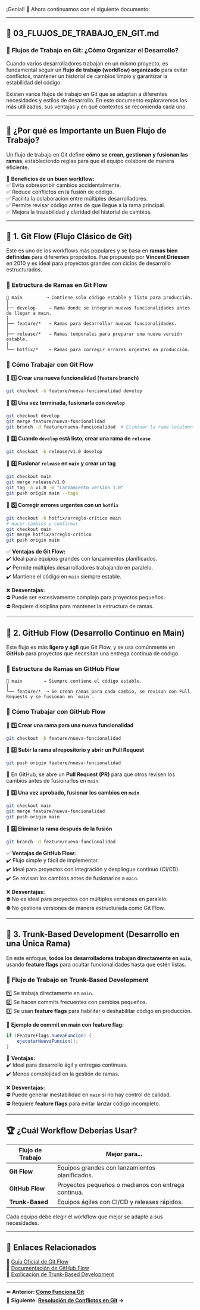 ¡Genial! 🎯 Ahora continuamos con el siguiente documento:

---

## 📄 **03_FLUJOS_DE_TRABAJO_EN_GIT.md**
### 🚀 **Flujos de Trabajo en Git: ¿Cómo Organizar el Desarrollo?**

Cuando varios desarrolladores trabajan en un mismo proyecto, es fundamental seguir un **flujo de trabajo (workflow) organizado** para evitar conflictos, mantener un historial de cambios limpio y garantizar la estabilidad del código.

Existen varios flujos de trabajo en Git que se adaptan a diferentes necesidades y estilos de desarrollo. En este documento exploraremos los más utilizados, sus ventajas y en qué contextos se recomienda cada uno.

---

## 📌 **¿Por qué es Importante un Buen Flujo de Trabajo?**

Un flujo de trabajo en Git define **cómo se crean, gestionan y fusionan las ramas**, estableciendo reglas para que el equipo colabore de manera eficiente.

🔹 **Beneficios de un buen workflow:**  
✅ Evita sobrescribir cambios accidentalmente.  
✅ Reduce conflictos en la fusión de código.  
✅ Facilita la colaboración entre múltiples desarrolladores.  
✅ Permite revisar código antes de que llegue a la rama principal.  
✅ Mejora la trazabilidad y claridad del historial de cambios.

---

## 🔄 **1. Git Flow (Flujo Clásico de Git)**

Este es uno de los workflows más populares y se basa en **ramas bien definidas** para diferentes propósitos. Fue propuesto por **Vincent Driessen** en 2010 y es ideal para proyectos grandes con ciclos de desarrollo estructurados.

### 📌 **Estructura de Ramas en Git Flow**

```
📂 main         → Contiene solo código estable y listo para producción.
│
├── develop     → Rama donde se integran nuevas funcionalidades antes de llegar a main.
│
├── feature/*   → Ramas para desarrollar nuevas funcionalidades.
│
├── release/*   → Ramas temporales para preparar una nueva versión estable.
│
└── hotfix/*    → Ramas para corregir errores urgentes en producción.
```

### 🚀 **Cómo Trabajar con Git Flow**

📌 **1️⃣ Crear una nueva funcionalidad (`feature` branch)**
```bash
git checkout -b feature/nueva-funcionalidad develop
```

📌 **2️⃣ Una vez terminada, fusionarla con `develop`**
```bash
git checkout develop
git merge feature/nueva-funcionalidad
git branch -d feature/nueva-funcionalidad  # Eliminar la rama localmente
```

📌 **3️⃣ Cuando `develop` está listo, crear una rama de `release`**
```bash
git checkout -b release/v1.0 develop
```

📌 **4️⃣ Fusionar `release` en `main` y crear un tag**
```bash
git checkout main
git merge release/v1.0
git tag -a v1.0 -m "Lanzamiento versión 1.0"
git push origin main --tags
```

📌 **5️⃣ Corregir errores urgentes con un `hotfix`**
```bash
git checkout -b hotfix/arreglo-crítico main
# Hacer cambios y confirmar
git checkout main
git merge hotfix/arreglo-crítico
git push origin main
```

✅ **Ventajas de Git Flow:**  
✔️ Ideal para equipos grandes con lanzamientos planificados.  
✔️ Permite múltiples desarrolladores trabajando en paralelo.  
✔️ Mantiene el código en `main` siempre estable.

❌ **Desventajas:**  
⛔ Puede ser excesivamente complejo para proyectos pequeños.  
⛔ Requiere disciplina para mantener la estructura de ramas.

---

## 🚀 **2. GitHub Flow (Desarrollo Continuo en Main)**

Este flujo es más **ligero y ágil** que Git Flow, y se usa comúnmente en **GitHub** para proyectos que necesitan una entrega continua de código.

### 📌 **Estructura de Ramas en GitHub Flow**
```
📂 main        → Siempre contiene el código estable.
│
└── feature/*  → Se crean ramas para cada cambio, se revisan con Pull Requests y se fusionan en `main`.
```

### 🚀 **Cómo Trabajar con GitHub Flow**

📌 **1️⃣ Crear una rama para una nueva funcionalidad**
```bash
git checkout -b feature/nueva-funcionalidad
```

📌 **2️⃣ Subir la rama al repositorio y abrir un Pull Request**
```bash
git push origin feature/nueva-funcionalidad
```
📌 En GitHub, se abre un **Pull Request (PR)** para que otros revisen los cambios antes de fusionarlos en `main`.

📌 **3️⃣ Una vez aprobado, fusionar los cambios en `main`**
```bash
git checkout main
git merge feature/nueva-funcionalidad
git push origin main
```

📌 **4️⃣ Eliminar la rama después de la fusión**
```bash
git branch -d feature/nueva-funcionalidad
```

✅ **Ventajas de GitHub Flow:**  
✔️ Flujo simple y fácil de implementar.  
✔️ Ideal para proyectos con integración y despliegue continuo (CI/CD).  
✔️ Se revisan los cambios antes de fusionarlos a `main`.

❌ **Desventajas:**  
⛔ No es ideal para proyectos con múltiples versiones en paralelo.  
⛔ No gestiona versiones de manera estructurada como Git Flow.

---

## 🔁 **3. Trunk-Based Development (Desarrollo en una Única Rama)**

En este enfoque, **todos los desarrolladores trabajan directamente en `main`**, usando **feature flags** para ocultar funcionalidades hasta que estén listas.

### 📌 **Flujo de Trabajo en Trunk-Based Development**
1️⃣ Se trabaja directamente en `main`.  
2️⃣ Se hacen commits frecuentes con cambios pequeños.  
3️⃣ Se usan **feature flags** para habilitar o deshabilitar código en producción.

📌 **Ejemplo de commit en main con feature flag:**
```java
if (FeatureFlags.nuevaFuncion) {
    ejecutarNuevaFuncion();
}
```

📌 **Ventajas:**  
✔️ Ideal para desarrollo ágil y entregas continuas.  
✔️ Menos complejidad en la gestión de ramas.

❌ **Desventajas:**  
⛔ Puede generar inestabilidad en `main` si no hay control de calidad.  
⛔ Requiere **feature flags** para evitar lanzar código incompleto.

---

## 🏆 **¿Cuál Workflow Deberías Usar?**

| Flujo de Trabajo    | Mejor para... |
|---------------------|--------------|
| **Git Flow**        | Equipos grandes con lanzamientos planificados. |
| **GitHub Flow**     | Proyectos pequeños o medianos con entrega continua. |
| **Trunk-Based**     | Equipos ágiles con CI/CD y releases rápidos. |

Cada equipo debe elegir el workflow que mejor se adapte a sus necesidades.

---

## 🔗 **Enlaces Relacionados**

📖 [Guía Oficial de Git Flow](https://nvie.com/posts/a-successful-git-branching-model/)  
📖 [Documentación de GitHub Flow](https://docs.github.com/en/get-started/quickstart/github-flow)  
📖 [Explicación de Trunk-Based Development](https://trunkbaseddevelopment.com/)

---

⬅️ **Anterior: [Cómo Funciona Git](02_COMO_FUNCIONA_GIT.md)**  
📌 **Siguiente: [Resolución de Conflictos en Git](04_RESOLUCION_DE_CONFLICTOS.md) →**


